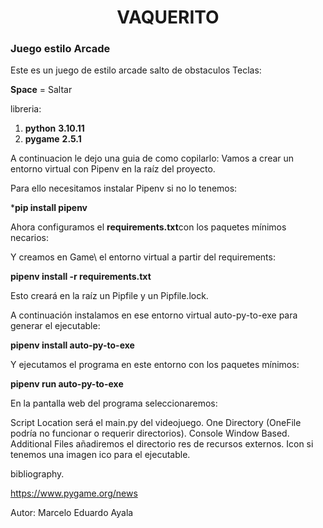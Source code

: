 
<h1 align="center"> VAQUERITO </h1>

### Juego estilo Arcade
Este es un juego de estilo arcade salto de obstaculos
Teclas:

**Space** = Saltar

libreria: 

1. **python**                    **3.10.11**
2. **pygame**                    **2.5.1**

A continuacion le dejo una guia de como copilarlo:
Vamos a crear un entorno virtual con Pipenv en la raíz del proyecto.

Para ello necesitamos instalar Pipenv si no lo tenemos:

***pip install pipenv**

Ahora configuramos el **requirements.txt**con los paquetes mínimos necarios:

Y creamos en Game\ el entorno virtual a partir del requirements:

**pipenv install -r requirements.txt**

Esto creará en la raíz un Pipfile y un Pipfile.lock.

A continuación instalamos en ese entorno virtual auto-py-to-exe para generar el ejecutable:

**pipenv install auto-py-to-exe**

Y ejecutamos el programa en este entorno con los paquetes mínimos:

**pipenv run auto-py-to-exe**

En la pantalla web del programa seleccionaremos:

Script Location será el main.py del videojuego.
One Directory (OneFile podría no funcionar o requerir directorios).
Console Window Based.
Additional Files añadiremos el directorio res de recursos externos.
Icon si tenemos una imagen ico para el ejecutable.


bibliography.

https://www.pygame.org/news





Autor: Marcelo Eduardo Ayala




